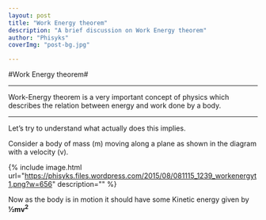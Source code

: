 ```yaml
---
layout: post
title: "Work Energy theorem"
description: "A brief discussion on Work Energy theorem"
author: "Phisyks"
coverImg: "post-bg.jpg"

---
```


#Work Energy theorem#

<a href="https://twitter.com/share" class="twitter-share-button" data-via="phisyks" data-size="large" data-related="phisyks" data-hashtags="phisyks"></a>
<script>!function(d,s,id){var js,fjs=d.getElementsByTagName(s)[0],p=/^http:/.test(d.location)?'http':'https';if(!d.getElementById(id)){js=d.createElement(s);js.id=id;js.src=p+'://platform.twitter.com/widgets.js';fjs.parentNode.insertBefore(js,fjs);}}(document, 'script', 'twitter-wjs');</script>

***
Work-Energy theorem is a very important concept of physics which describes the relation between energy and work done by a body.
***

Let’s try to understand what actually does this implies.

Consider a body of mass (m) moving along a plane as shown in the diagram with a velocity (v).


{% include image.html url="https://phisyks.files.wordpress.com/2015/08/081115_1239_workenergyt1.png?w=656" description="" %} 

Now as the body is in motion it should have some Kinetic energy given by **½mv<sup>2</sup>**
